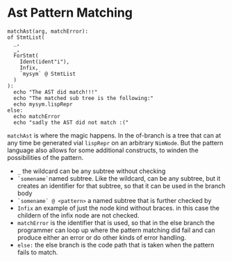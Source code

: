 # Ast Pattern Matching


    matchAst(arg, matchError):
    of StmtList(
      _,
      _,
      ForStmt(
        Ident(ident"i"),
        Infix,
        `mysym` @ StmtList
      )
    ):
      echo "The AST did match!!!"
      echo "The matched sub tree is the following:"
      echo mysym.lispRepr
    else:
      echo matchError
      echo "sadly the AST did not match :("


`matchAst` is where the magic happens. In the of-branch is a tree that
can at any time be generated vial `lispRepr` on an arbitrary
`NimNode`. But the pattern language also allows for some additional
constructs, to winden the possibilities of the pattern.


  * `_` the wildcard can be any subtree without checking
  * `` `somename` ``named subtree. Like the wildcard, can be any
    subtree, but it creates an identifier for that subtree, so that it
    can be used in the branch body
  * `` `somename` @ <pattern> `` a named subtree that is further
    checked by _<pattern>_
  * `Infix` an example of just the node kind without braces. in this
    case the childern of the infix node are not checked.
  * `matchError` is the identifier that is used, so that in the else
    branch the programmer can loop up where the pattern matching did
    fail and can produce either an error or do other kinds of error
    handling.
  * ``else:`` the else branch is the code path that is taken when the
    pattern fails to match.
